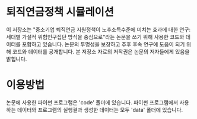 # 퇴직연금정책 시뮬레이션

이 저장소는 "중소기업 퇴직연금 지원정책이 노후소득수준에 미치는 효과에 대한 연구: 세대별 가설적 위험인구집단 방식을 중심으로"라는 논문을 쓰기 위해 사용한 코드와 데이터를 포함하고 있습니다. 
논문의 투명성을 보장하고 추후 후속 연구에 도움이 되기 위해 코드와 데이터를 공개합니다. 본 저장소 자료의 저작권은 논문의 저자들에게 있음을 밝힙니다.

# 이용방법

논문에 사용한 파이썬 프로그램은 'code' 폴더에 있습니다. 파이썬 프로그램에서 사용하는 데이터와 프로그램의 실행결과 생성한 데이터는 모두 'data' 폴더에 있습니다.
